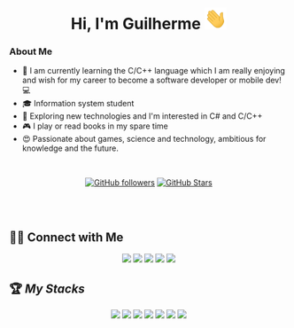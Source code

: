 <!-- <img src="https://raw.githubusercontent.com/Gui-guimaraes/Gui-guimaraes/main/images/gif2.gif" width="100%"> -->

<h1 align="center">Hi, I'm Guilherme <img  src="https://raw.githubusercontent.com/Gui-guimaraes/Gui-guimaraes/main/images/Hi.gif" width="40"> </h1>


 ### About Me 
- 🔭 I am currently learning the C/C++ language which I am really enjoying and wish for my career to become a software developer or mobile dev! 💻
- 🎓 Information system student
- 🤔 Exploring new technologies and I'm interested in C# and C/C++
- 🎮 I play or read books in my spare time
- 😍 Passionate about games, science and technology, ambitious for knowledge and the future.

<br/>

<div align="center">
 
  [![GitHub followers](https://img.shields.io/github/followers/Guilhqueiroz?logo=GitHub&style=for-the-badge)](https://github.com/GuilhQueiroz?tab=followers) [![GitHub Stars](https://img.shields.io/github/stars/Guilhqueiroz?logo=github&style=for-the-badge)](https://github.com/GuilhQueiroz)

</div>
<!--
## 📊 My Github Stats
<!--
<br/>
<a href="https://github.com/guilhqueiroz"><img alt="guilh Github Stats" height="180em" src="https://github-readme-stats.vercel.app/api?username=guilhqueiroz&show_icons=true&count_private=true&theme=react&hide_border=true&bg_color=0D1117"/></a>
<a href="https://github.com/guilhqueiroz"><img alt="guilh Top Languages" height="180em" src="https://github-readme-stats.vercel.app/api/top-langs/?username=guilhqueiroz&langs_count=10&count_private=true&layout=compact&theme=react&hide_border=true&bg_color=0D1117&hide=javascript"/></a>
<br/>
<b>Note:</b> Top languages is only a metric of the languages my public code consists of and doesn't reflect experience or skill level.
-->
<br/>
<br/>

## 🤝🏻 Connect with Me
<p align="center">
 <a href="https://www.linkedin.com/in/guilhqueiroz/" target="_blank"><img src="https://img.shields.io/badge/-LinkedIn-%230077B5?style=for-the-badge&logo=linkedin&logoColor=white" target="_blank"></a>
<!-- <a href=" " target="_blank"><img src="https://img.shields.io/badge/Discord-5865F2?logo=discord&logoColor=white&style=for-the-badge" target="_blank"></a> -->
<a href="https://www.instagram.com/guilh.guimaraes/?next=%2F" target="_blank"><img src="https://img.shields.io/badge/Instagram-E4405F?logo=instagram&logoColor=white&style=for-the-badge" target="_blank"></a>
<a href="https://steamcommunity.com/id/Forsem/" target="_blank"><img src="https://img.shields.io/badge/-Steam-black?style=for-the-badge&logo=steam&logoColor=white" target="_blank"></a>
<a href="mailto:guiguimaraes.dev@gmail.com" target="_blank" rel="noopener noreferrer"><img src="https://img.shields.io/badge/Gmail-D14836?style=for-the-badge&logo=gmail&logoColor=white"></a>
<a href="https://stackoverflow.com/users/21372308/forsem" target="_blank" rel="noopener noreferrer"><img src="https://img.shields.io/badge/Stack_Overflow-FE7A16?style=for-the-badge&logo=stack-overflow&logoColor=white"></a>
</p>

## 🏆 ***My Stacks***
<div align="center">
 
 <img src="https://img.shields.io/badge/C-00599C?style=for-the-badge&logo=c&logoColor=white"> 
 <img src="https://img.shields.io/badge/C%2B%2B-00599C?style=for-the-badge&logo=c%2B%2B&logoColor=white">
 <img src="https://img.shields.io/badge/GIT-b54e00?style=for-the-badge&logo=git&logoColor=white">
 <img src="https://img.shields.io/badge/VS_Code-007ACC?logo=visual-studio-code&logoColor=white&style=for-the-badge"> 
 <img src="https://img.shields.io/badge/postgres-%23316192.svg?style=for-the-badge&logo=postgresql&logoColor=white"> 
 <img src="https://img.shields.io/badge/MongoDB-%234ea94b.svg?style=for-the-badge&logo=mongodb&logoColor=white"> 
 <img src="https://img.shields.io/badge/mysql-4479A1.svg?style=for-the-badge&logo=mysql&logoColor=white"> 
</div>




<!-- ## 💻 ***Workspace Spec*** -->
